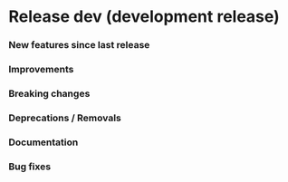 # Release dev (development release)

### New features since last release

### Improvements 

### Breaking changes  

### Deprecations / Removals

### Documentation

### Bug fixes
